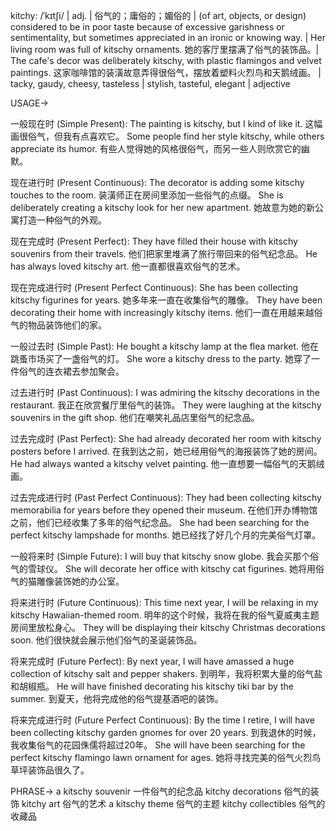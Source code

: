 kitchy: /ˈkɪtʃi/ | adj. | 俗气的；庸俗的；媚俗的 |  (of art, objects, or design) considered to be in poor taste because of excessive garishness or sentimentality, but sometimes appreciated in an ironic or knowing way. |  Her living room was full of kitschy ornaments. 她的客厅里摆满了俗气的装饰品。|  The cafe's decor was deliberately kitschy, with plastic flamingos and velvet paintings. 这家咖啡馆的装潢故意弄得很俗气，摆放着塑料火烈鸟和天鹅绒画。 |  tacky, gaudy, cheesy, tasteless |  stylish, tasteful, elegant | adjective


USAGE->

一般现在时 (Simple Present):
The painting is kitschy, but I kind of like it.  这幅画很俗气，但我有点喜欢它。
Some people find her style kitschy, while others appreciate its humor.  有些人觉得她的风格很俗气，而另一些人则欣赏它的幽默。

现在进行时 (Present Continuous):
The decorator is adding some kitschy touches to the room.  装潢师正在房间里添加一些俗气的点缀。
She is deliberately creating a kitschy look for her new apartment. 她故意为她的新公寓打造一种俗气的外观。

现在完成时 (Present Perfect):
They have filled their house with kitschy souvenirs from their travels.  他们把家里堆满了旅行带回来的俗气纪念品。
He has always loved kitschy art. 他一直都很喜欢俗气的艺术。

现在完成进行时 (Present Perfect Continuous):
She has been collecting kitschy figurines for years.  她多年来一直在收集俗气的雕像。
They have been decorating their home with increasingly kitschy items. 他们一直在用越来越俗气的物品装饰他们的家。

一般过去时 (Simple Past):
He bought a kitschy lamp at the flea market. 他在跳蚤市场买了一盏俗气的灯。
She wore a kitschy dress to the party. 她穿了一件俗气的连衣裙去参加聚会。

过去进行时 (Past Continuous):
I was admiring the kitschy decorations in the restaurant.  我正在欣赏餐厅里俗气的装饰。
They were laughing at the kitschy souvenirs in the gift shop. 他们在嘲笑礼品店里俗气的纪念品。

过去完成时 (Past Perfect):
She had already decorated her room with kitschy posters before I arrived. 在我到达之前，她已经用俗气的海报装饰了她的房间。
He had always wanted a kitschy velvet painting. 他一直想要一幅俗气的天鹅绒画。

过去完成进行时 (Past Perfect Continuous):
They had been collecting kitschy memorabilia for years before they opened their museum.  在他们开办博物馆之前，他们已经收集了多年的俗气纪念品。
She had been searching for the perfect kitschy lampshade for months. 她已经找了好几个月的完美俗气灯罩。

一般将来时 (Simple Future):
I will buy that kitschy snow globe. 我会买那个俗气的雪球仪。
She will decorate her office with kitschy cat figurines. 她将用俗气的猫雕像装饰她的办公室。

将来进行时 (Future Continuous):
This time next year, I will be relaxing in my kitschy Hawaiian-themed room.  明年的这个时候，我将在我的俗气夏威夷主题房间里放松身心。
They will be displaying their kitschy Christmas decorations soon. 他们很快就会展示他们俗气的圣诞装饰品。

将来完成时 (Future Perfect):
By next year, I will have amassed a huge collection of kitschy salt and pepper shakers. 到明年，我将积累大量的俗气盐和胡椒瓶。
He will have finished decorating his kitschy tiki bar by the summer. 到夏天，他将完成他的俗气提基酒吧的装饰。

将来完成进行时 (Future Perfect Continuous):
By the time I retire, I will have been collecting kitschy garden gnomes for over 20 years.  到我退休的时候，我收集俗气的花园侏儒将超过20年。
She will have been searching for the perfect kitschy flamingo lawn ornament for ages. 她将寻找完美的俗气火烈鸟草坪装饰品很久了。



PHRASE->
a kitschy souvenir  一件俗气的纪念品
kitchy decorations  俗气的装饰
kitchy art  俗气的艺术
a kitschy theme  俗气的主题
kitchy collectibles  俗气的收藏品
